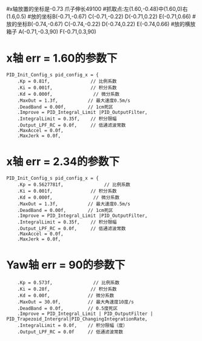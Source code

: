 #x轴放置的坐标是-0.73 爪子伸长49100
#抓取点:左(1.60,-0.48)中(1.60,0)右(1.6,0.5)
#放的坐标B(-0.71,-0.67) C(-0.71,-0.22) D(-0.71,0.22) E(-0.71,0.66)
#放的坐标B(-0.74,-0.67) C(-0.74,-0.22) D(-0.74,0.22) E(-0.74,0.66)
#放的横放箱子 A(-0.71,-0.3,90) F(-0.71,0.3,90) 
# x轴 err = 1.60的参数下
    PID_Init_Config_s pid_config_x = {
        .Kp = 0.81f,               // 比例系数
        .Ki = 0.001f,              // 积分系数
        .Kd = 0.000f,               // 微分系数
        .MaxOut = 1.3f,           // 最大速度0.5m/s
        .DeadBand = 0.00f,        // 1cm死区
        .Improve = PID_Integral_Limit |PID_OutputFilter,
        .IntegralLimit = 0.35f,    // 积分限幅
        .Output_LPF_RC = 0.0f,     // 低通滤波常数
        .MaxAccel = 0.0f,
        .MaxJerk = 0.0f,
# x轴 err = 2.34的参数下
    PID_Init_Config_s pid_config_x = {
        .Kp = 0.5627781f,               // 比例系数
        .Ki = 0.001f,              // 积分系数
        .Kd = 0.000f,               // 微分系数
        .MaxOut = 1.3f,           // 最大速度0.5m/s
        .DeadBand = 0.00f,        // 1cm死区
        .Improve = PID_Integral_Limit |PID_OutputFilter,
        .IntegralLimit = 0.35f,    // 积分限幅
        .Output_LPF_RC = 0.0f,     // 低通滤波常数
        .MaxAccel = 0.0f,
        .MaxJerk = 0.0f,
# Yaw轴 err = 90的参数下
        .Kp = 0.573f,               // 比例系数
        .Ki = 0.28f,               // 积分系数
        .Kd = 0.00f,              // 微分系数
        .MaxOut = 30.0f,          // 最大角速度10度/s
        .DeadBand = 0.0f,         // 0.5度死区
        .Improve = PID_Integral_Limit | PID_OutputFilter | PID_Trapezoid_Intergral|PID_ChangingIntegrationRate,
        .IntegralLimit = 0.0f,    // 积分限幅（度）
        .Output_LPF_RC = 0.0f     // 低通滤波常数
